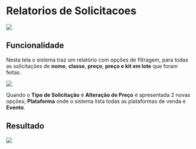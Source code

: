 # Relatorios de Solicitacoes

![](http://developers.connectparts.com.br/imagens/comercialSolicitacaoRelatoriosDeSolicitacoes01.png)

## Funcionalidade

Nesta tela o sistema traz um relatório com opções de filtragem, para todas as solicitações de **nome**, **classe**, **preço**, **preço e kit em lote** que foram feitas.

![](http://developers.connectparts.com.br/imagens/solicitacaoListagemAlteracaopreco.png)

Quando o **Tipo de Solicitação** é **Alteração de Preço** é apresentada 2 novas opções; **Plataforma** onde o sistema lista todas as plataformas de venda e **Evento**.

## Resultado

![](http://developers.connectparts.com.br/imagens/comercialSolicitacaoRelatoriosDeSolicitacoes02.png)

